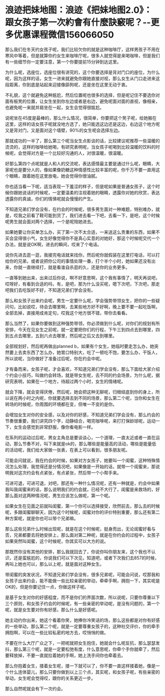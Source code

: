 # 浪迹把妹地图：浪迹《把妹地图2.0》：跟女孩子第一次約會有什麼訣竅呢？--更多优惠课程微信156066050

那么我们在冬天约女孩子呢，我们比较欠你的就是这种咖啡厅，这样男孩子不用在寒风中等着，但是就算你约女生来咖啡厅呢，很多人就觉得是来喝咖啡，但是我们有一些细节你一定要注意，第一个你要提前15分钟到达这里。

为什么呢，选座位，选座位很有讲究的，这个你要选择是背对门口的座位，为什么呢，因为这样的话，女生一进来就避免你跟她直接对视，那么女生从门口走进来这段距离，你到底是站起来迎接像舔狗呢，还是坐在这里无动于衷。

不礼貌，这个就避免这种尴尬，然后位置呢也很多的选择，但是呢记住不要选你对面有板凳的位置，让女生坐到你左边或者是右边，避免呢面对面的直视，像相亲，也避免呢一来就并肩坐在一起，女生会觉得很尴尬。

说呢坐在45度是最棒的，那么什么情况，很简单，你要把这个凳子呢，给她搬在这里，这样的话女孩子呢就没地方选了，她只能选这边还是这边，右边这个地方呢又是背对门，又是面对这个墙壁，90%的女生呢会选择左边。

那就成功的一半了，那么第三个呢当女生点影谈的话，比较建议呢推荐一些温暖的烫烫的，这样的咖啡给她喝，有研究表明呢，当女孩子呢喝到比较温暖的饮料的时候呢，会觉得对方是一个比较好沟通的人，对很温暖，很温暖。

好那么第四个点呢就是人和人的交流呢，表达感情最主要是通过什么呢，眼睛，大家呢也是要分人的，像如果像奶糖这种情感性比较丰富的呢，你千万不要一直用这个眼睛，跟着她在这里放电，她会觉得你很油腻。

你也适当看一下呢，适当表现一下羞涩的样子，但是呢如果是普通女孩子，这个时候你跟她说话的时候呢，一定要温柔的注视着她的眼睛，透露你对她的欣赏，表达透露你的真诚，你们的情愫呢就会慢慢的产生。

不知道兄弟们学会没有，在约会的时候呢，很多男生面对一种难题，特别难办，就是，哎我之前看了鞋可能到货了，我们进去看一下吧，去看一下，是吧，这个时候呢男生就会面对两个选择，一个是呢陪她进去。

如果她要让你买单怎么办，买了第一次不太合适，一来送这么贵重的东西，如果不买会显得很小气，女生好像觉得你不是真心实意的对她好，那这个时候呢交代一个办法，就是说OK啊，进去的瞬间，哎来了个电话。

说你先进去逛一逛，我接完电话就来找你，然后呢你就假装在这里打电话，可以打给你的兄弟，或者说把你公司的事情处理一番，打个半个小时，她如果还没有出来，你就一直继续打，就是看谁自杀逛的久，还是你的业务更多。

一直等到她出来，出来过后你说，啊不好意思啊，这个我有事情了，明天再说吧，哎呀好，有看到合适的吗，有，是吧，那为什么没买呢，嗯下次吧，下次吧，那走吧我们去吃饭好不好，不知道兄弟们学会没有。

那么和女孩子出来约会呢，男生一定要什么呢，学会强势带领女生，把你的一些疑问句，比如说哎，待会去哪里啊，去某些地方好不好啊，晚上要不要一起吃饭啊，全部去掉，直接用成肯定句，哎我这个地方很不错，带你去看看。

那么当然了，如果你要做到这种强势带领，你必须做到什么呢，对你们的规划有所安排，今天在见女生之前呢，就一定要把你们的行程，下午三到四点去到哪里，四到五点去哪里，五到六点去哪里，然后呢之后又去到哪里。

全部规划好，然后呢再做出planned b，如果有个女生，她临时要走怎么办，她突然要上去卖东西了怎么办，她胃口特别大，吃了一顿吃不饱，要怎么办，干饭人，所以说呢，当你做好了准备过后呢，你在约会中呢。

才有备而来，女孩子呢，才会喜欢，不知道兄弟们学会没有，那么下面给大家介绍个约会小技巧，叫做约会转场，就是带女生呢，去不同的约会场景，为什么呢，据研究表明，如果在一个地方，待超过两个小时，女生的情绪呢。

就会下降，就会变得厌倦，然后呢，她会把这种无聊呢，归根结底到你的身上，所以说在两小时之内呢，你就要选择去到不同的场景，那么第二个呢，当你和女生在转场的时候呢，你周围的环境都在变，但唯一不变的是你。

会增加女生对你的安全感，以及对你的好感，不知道兄弟们学会没有，那么约会的节奏很重要，我们讲究四个字，动静结合，喝完咖啡呢，来打打保龄球呢，运动一下，女生会感觉到非常舒服，像你看电影一样。

在系列的运动过后呢，男女主角总是要谈谈心，一个道理，一直太近或者一直在运动，那么节奏不对，叫下来就是ok的，那么哪些是能量高的活动，哪些是能量低的活动呢，我们给大家做一张表，在表上可以看到，很多朋友呢。

可能会问就说，我在约会的时候，如果对方女孩子，她要叫一个闺蜜，这种特殊情况怎么处理，我觉得还是分情况吧，如果像是一开始的话，就带一个闺蜜来，那说明我对这次约会有点紧张，有点紧张，然后带一个小帮手来。

可进可退，可进可退，对吧，那还有一种什么情况呢，还有一种就是，约会中如果我叫我闺蜜来的话，那么说明我们的约会就，已经不大行了，闺蜜是来救场的，好 那么面对这两种情况呢，男生应该怎么做呢，第一个呢。

如果女生在见面之前就叫闺蜜，第一个你可以选择接受，欣然前去，那么去的时候呢，多跟闺蜜聊聊天，因为这个时候呢，闺蜜对你的评价特别重要，那么还有第二种方案呢，就是你也可以带个兄弟嘛。

那么这些兄弟什么时候出现呢，就是在这个时候呢，挺身而出，无论闺蜜好看与否，兄弟都要去将她安排上，那么面对第二种呢，就是在你约会的过程中，女孩子如果突然叫闺蜜，这个时候呢，你其实可以大方的说。

那既然你没有其他的安排，那么我就回去了，你说你叫你朋友来，这个我也不认识，还是蛮尴尬的，你说我们可以下次见，知道吧，或者下次我们去857的时候，再叫上她也可以，那么以上呢，就是面对这种女生。

带闺蜜的突发状况，不知道兄弟们学会没有，很多兄弟呢，可能会问说，哎那我和女孩子出来约会，能不能做一些比较亲密的举动，牵牵手啊，拥抱一下，其实呢是OK的，但是你要记住一点，你做这样子呢。

是基于女生对你的好感程度，而不是你们的界面次数，所以说呢，只要你尊重以下三个原则，和女孩子约会的时候呢，有一些亲密的举动呢，是没有问题的，第一个呢，就是女生要对你有好感，那么什么是好感呢。

她主动约你出来，她这个看着你笑，她捧你冷笑话的场，那么这些都是对你有好感的一些举动，那么第二个呢，就是一定要尊重女孩子的，这种社交评价，你的牵手拥抱啊，可以在一些比较私密的地方去，哎悄悄的做。

不要在什么大厅广众之下，一把呢就把女生抱住，她就会什么呢反抗，那么瑟瑟发抖，那么第三个呢，就是一定要松弛有度，什么意思呢，你牵个手你就牵了，然后要释放掉，不要一直就拉着她的手啊，她上洗手间你也牵着去。

那么你抱着女生，搂着女生呢，搂一下就可以了，你不要一直这样搂着她，像是一个什么连体婴儿，那么只要你做到以上三个点，其实呢，和女孩子呢，有些亲密的举动，女生呢会觉得哎，跟你的关系更近一步。

那么自然呢就会有下一次约会。